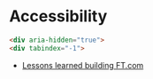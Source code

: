 # Accessibility

```html
<div aria-hidden="true">
<div tabindex="-1">
```

* [Lessons learned building FT.com](https://www.safaribooksonline.com/library/view/fluent-conference-2017/9781491985298/video311489.html)